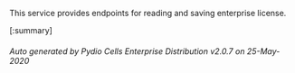 






This service provides endpoints for reading and saving enterprise license.

[:summary]

###### Auto generated by Pydio Cells Enterprise Distribution v2.0.7 on 25-May-2020
